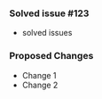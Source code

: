 ### Solved issue #123

- solved issues
<!-- Eg: Solved issue #5 to background not showing   -->

### Proposed Changes

- Change 1
- Change 2
<!-- Optional -- remove if not necessary-->

<!-- You can also add a screenshot -->

